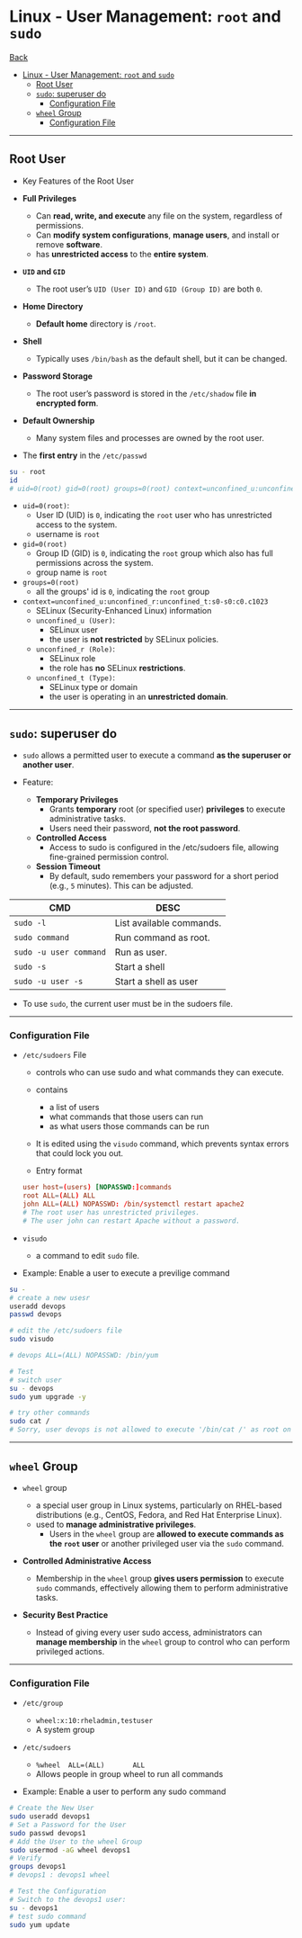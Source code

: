 # Linux - User Management: `root` and `sudo`

[Back](../../index.md)

- [Linux - User Management: `root` and `sudo`](#linux---user-management-root-and-sudo)
  - [Root User](#root-user)
  - [`sudo`: superuser do](#sudo-superuser-do)
    - [Configuration File](#configuration-file)
  - [`wheel` Group](#wheel-group)
    - [Configuration File](#configuration-file-1)

---

## Root User

- Key Features of the Root User
- **Full Privileges**
  - Can **read, write, and execute** any file on the system, regardless of permissions.
  - Can **modify system configurations**, **manage users**, and install or remove **software**.
  - has **unrestricted access** to the **entire system**.
- **`UID` and `GID`**
  - The root user’s `UID (User ID)` and `GID (Group ID)` are both `0`.
- **Home Directory**
  - **Default home** directory is `/root`.
- **Shell**
  - Typically uses `/bin/bash` as the default shell, but it can be changed.
- **Password Storage**
  - The root user’s password is stored in the `/etc/shadow` file **in encrypted form**.
- **Default Ownership**

  - Many system files and processes are owned by the root user.

- The **first entry** in the `/etc/passwd`

```sh
su - root
id
# uid=0(root) gid=0(root) groups=0(root) context=unconfined_u:unconfined_r:unconfined_t:s0-s0:c0.c1023
```

- `uid=0(root)`:
  - User ID (UID) is `0`, indicating the `root` user who has unrestricted access to the system.
  - username is `root`
- `gid=0(root)`
  - Group ID (GID) is `0`, indicating the `root` group which also has full permissions across the system.
  - group name is `root`
- `groups=0(root)`
  - all the groups' id is `0`, indicating the `root` group
- `context=unconfined_u:unconfined_r:unconfined_t:s0-s0:c0.c1023`
  - SELinux (Security-Enhanced Linux) information
  - `unconfined_u (User)`:
    - SELinux user
    - the user is **not restricted** by SELinux policies.
  - `unconfined_r (Role)`:
    - SELinux role
    - the role has **no** SELinux **restrictions**.
  - `unconfined_t (Type)`:
    - SELinux type or domain
    - the user is operating in an **unrestricted domain**.

---

## `sudo`: superuser do

- `sudo` allows a permitted user to execute a command **as the superuser or another user**.

- Feature:
  - **Temporary Privileges**
    - Grants **temporary** root (or specified user) **privileges** to execute administrative tasks.
    - Users need their password, **not the root password**.
  - **Controlled Access**
    - Access to sudo is configured in the /etc/sudoers file, allowing fine-grained permission control.
  - **Session Timeout**
    - By default, sudo remembers your password for a short period (e.g., `5` minutes). This can be adjusted.

| CMD                    | DESC                     |
| ---------------------- | ------------------------ |
| `sudo -l`              | List available commands. |
| `sudo command`         | Run command as root.     |
| `sudo -u user command` | Run as user.             |
| `sudo -s`              | Start a shell            |
| `sudo -u user -s`      | Start a shell as user    |

- To use `sudo`, the current user must be in the sudoers file.

---

### Configuration File

- `/etc/sudoers` File

  - controls who can use sudo and what commands they can execute.
  - contains
    - a list of users
    - what commands that those users can run
    - as what users those commands can be run
  - It is edited using the `visudo` command, which prevents syntax errors that could lock you out.

  - Entry format

  ```conf
  user host=(users) [NOPASSWD:]commands
  root ALL=(ALL) ALL
  john ALL=(ALL) NOPASSWD: /bin/systemctl restart apache2
  # The root user has unrestricted privileges.
  # The user john can restart Apache without a password.
  ```

- `visudo`

  - a command to edit `sudo` file.

- Example: Enable a user to execute a previlige command

```sh
su -
# create a new usesr
useradd devops
passwd devops

# edit the /etc/sudoers file
sudo visudo

# devops ALL=(ALL) NOPASSWD: /bin/yum

# Test
# switch user
su - devops
sudo yum upgrade -y

# try other commands
sudo cat /
# Sorry, user devops is not allowed to execute '/bin/cat /' as root on rhelhost.localdomain.
```

---

## `wheel` Group

- `wheel` group

  - a special user group in Linux systems, particularly on RHEL-based distributions (e.g., CentOS, Fedora, and Red Hat Enterprise Linux).
  - used to **manage administrative privileges**.
    - Users in the `wheel` group are **allowed to execute commands as the `root` user** or another privileged user via the `sudo` command.

- **Controlled Administrative Access**
  - Membership in the `wheel` group **gives users permission** to execute `sudo` commands, effectively allowing them to perform administrative tasks.
- **Security Best Practice**
  - Instead of giving every user sudo access, administrators can **manage membership** in the `wheel` group to control who can perform privileged actions.

---

### Configuration File

- `/etc/group`

  - `wheel:x:10:rheladmin,testuser`
  - A system group

- `/etc/sudoers`

  - `%wheel  ALL=(ALL)       ALL`
  - Allows people in group wheel to run all commands

- Example: Enable a user to perform any sudo command

```sh
# Create the New User
sudo useradd devops1
# Set a Password for the User
sudo passwd devops1
# Add the User to the wheel Group
sudo usermod -aG wheel devops1
# Verify
groups devops1
# devops1 : devops1 wheel

# Test the Configuration
# Switch to the devops1 user:
su - devops1
# test sudo command
sudo yum update
```

